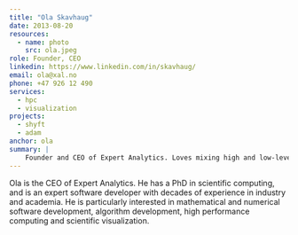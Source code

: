 ```yaml
---
title: "Ola Skavhaug"
date: 2013-08-20
resources:
  - name: photo
    src: ola.jpeg
role: Founder, CEO
linkedin: https://www.linkedin.com/in/skavhaug/
email: ola@xal.no
phone: +47 926 12 490
services:
  - hpc
  - visualization
projects:
  - shyft
  - adam
anchor: ola
summary: |
    Founder and CEO of Expert Analytics. Loves mixing high and low-level languages to combine flexibility with performance.
---
```


Ola is the CEO of Expert Analytics. He has a PhD in scientific computing, and
is an expert software developer with decades of experience in industry and
academia. He is particularly interested in mathematical and numerical software
development, algorithm development, high performance computing and scientific
visualization.
